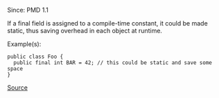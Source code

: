 Since: PMD 1.1

If a final field is assigned to a compile-time constant, it could be made static, thus saving overhead 
in each object at runtime.

Example(s):
```
public class Foo {
  public final int BAR = 42; // this could be static and save some space
}
```

[Source](https://pmd.github.io/pmd-5.6.1/pmd-java/rules/java/design.html#FinalFieldCouldBeStatic)
